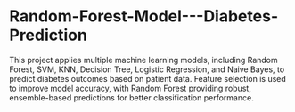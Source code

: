# Random-Forest-Model---Diabetes-Prediction
This project applies multiple machine learning models, including Random Forest, SVM, KNN, Decision Tree, Logistic Regression, and Naive Bayes, to predict diabetes outcomes based on patient data. Feature selection is used to improve model accuracy, with Random Forest providing robust, ensemble-based predictions for better classification performance.
